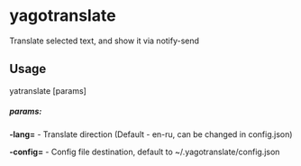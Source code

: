 # yagotranslate
Translate selected text, and show it via notify-send

## Usage

yatranslate [params]

##### params:

**-lang=<from-to>** - Translate direction (Default - en-ru, can be changed in config.json)

**-config=<destination>** - Config file destination, default to ~/.yagotranslate/config.json